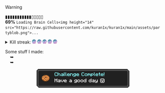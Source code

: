> [!WARNING]
> ▮▮▮▮▮▮▮▮▮▮▮▯▯▯▯▯<br>
> **69%** ```Loading Brain Cells<img height="14" src="https://raw.githubusercontent.com/kuran1x/kuran1x/main/assets/partyblob.png">...```

<details "Kill streak">
   <summary> 
      Kill streak: 
      <img height="14" src="https://raw.githubusercontent.com/kuran1x/kuran1x/main/assets/skull.png">
      <img height="14" src="https://raw.githubusercontent.com/kuran1x/kuran1x/main/assets/skull.png">
      <img height="14" src="https://raw.githubusercontent.com/kuran1x/kuran1x/main/assets/skull.png">
      <img height="14" src="https://raw.githubusercontent.com/kuran1x/kuran1x/main/assets/skull.png">
      <img height="14" src="https://raw.githubusercontent.com/kuran1x/kuran1x/main/assets/skull.png">
   </summary> 
   <p> <br>
      <a href="https://en.wikipedia.org/wiki/HTML"><img height="25" src="https://raw.githubusercontent.com/kuran1x/kuran1x/main/assets/HTML.png"></a>
      <a href="https://en.wikipedia.org/wiki/CSS"><img height="25" src="https://raw.githubusercontent.com/kuran1x/kuran1x/main/assets/CSS.png"></a>
      <a href="https://en.wikipedia.org/wiki/JavaScript"><img height="25" src="https://raw.githubusercontent.com/kuran1x/kuran1x/main/assets/JS.png"></a>
      <a href="https://tailwindcss.com"><img height="25" src="https://raw.githubusercontent.com/kuran1x/kuran1x/main/assets/TailwindCSS.png"></a>
      <a href="https://svelte.dev/"><img height="25" src="https://raw.githubusercontent.com/kuran1x/kuran1x/main/assets/Svelte.png"></a>
      <br>
   </p>
</details>


Some stuff I made: <br>
      ➥ <br>
      ➥ <br>
   
<div align="center">   

   [<img height="60" src="https://raw.githubusercontent.com/kuran1x/kuran1x/main/assets/achievement.png">](https://kuran1x.carrd.co)

</div>
 
